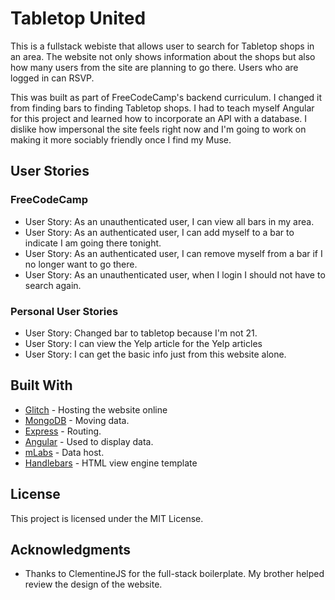 # Tabletop United

This is a fullstack webiste that allows user to search for Tabletop shops in an area. The website not only shows information about the shops but also how many users from the site are planning to go there. Users who are logged in can RSVP.

This was built as part of FreeCodeCamp's backend curriculum. I changed it from finding bars to finding Tabletop shops. I had to teach myself Angular for this project and learned how to incorporate an API with a database. I dislike how impersonal the site feels right now and I'm going to work on making it more sociably friendly once I find my Muse.

## User Stories

### FreeCodeCamp

* User Story: As an unauthenticated user, I can view all bars in my area.
* User Story: As an authenticated user, I can add myself to a bar to indicate I am going there tonight.
* User Story: As an authenticated user, I can remove myself from a bar if I no longer want to go there.
* User Story: As an unauthenticated user, when I login I should not have to search again.

### Personal User Stories

* User Story: Changed bar to tabletop because I'm not 21. 
* User Story: I can view the Yelp article for the Yelp articles
* User Story: I can get the basic info just from this website alone. 

## Built With

* [Glitch](https://glitch.com/) - Hosting the website online
* [MongoDB](https://www.mongodb.com/) - Moving data.
* [Express](https://expressjs.com/) - Routing.
* [Angular](https://angularjs.org/) - Used to display data.
* [mLabs](https://mlab.com/) - Data host.
* [Handlebars](http://handlebarsjs.com/) - HTML view engine template


## License

This project is licensed under the MIT License.

## Acknowledgments

* Thanks to ClementineJS for the full-stack boilerplate. My brother helped review the design of the website. 

